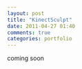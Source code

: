 ```yaml
---
layout: post
title: "KinectSculpt"
date: 2011-04-27 01:40
comments: true
categories: portfolio 
---
```



coming soon
